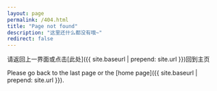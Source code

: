 ```yaml
---
layout: page
permalink: /404.html
title: "Page not found"
description: "这里还什么都没有哦~"
redirect: false
---
```


请返回上一界面或点击[此处]({{ site.baseurl | prepend: site.url }})回到主页

Please go back to the last page or the [home page]({{ site.baseurl | prepend: site.url }}).
